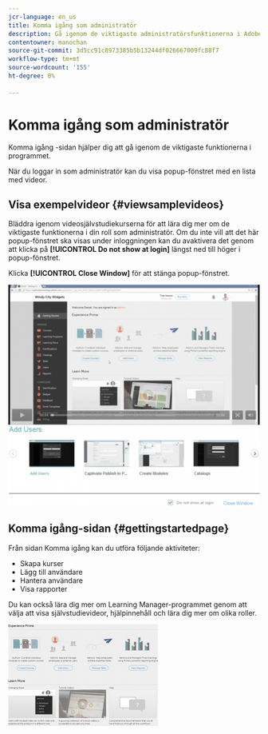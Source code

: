 ```yaml
---
jcr-language: en_us
title: Komma igång som administratör
description: Gå igenom de viktigaste administratörsfunktionerna i Adobe Learning Manager på sidan Komma igång.
contentowner: manochan
source-git-commit: 3d5cc91c8973385b5b13244df026667009fc88f7
workflow-type: tm+mt
source-wordcount: '155'
ht-degree: 0%

---
```




# Komma igång som administratör

Komma igång -sidan hjälper dig att gå igenom de viktigaste funktionerna i programmet.

När du loggar in som administratör kan du visa popup-fönstret med en lista med videor.

## Visa exempelvideor {#viewsamplevideos}

Bläddra igenom videosjälvstudiekurserna för att lära dig mer om de viktigaste funktionerna i din roll som administratör. Om du inte vill att det här popup-fönstret ska visas under inloggningen kan du avaktivera det genom att klicka på **[!UICONTROL Do not show at login]** längst ned till höger i popup-fönstret.

Klicka **[!UICONTROL Close Window]** för att stänga popup-fönstret.

![](assets/welcome-videos-e1439961904106.png)

## Komma igång-sidan {#gettingstartedpage}

Från sidan Komma igång kan du utföra följande aktiviteter:

* Skapa kurser
* Lägg till användare
* Hantera användare
* Visa rapporter

Du kan också lära dig mer om Learning Manager-programmet genom att välja att visa självstudievideor, hjälpinnehåll och lära dig mer om olika roller.

![](assets/admin-landing-page-300x204.png)

